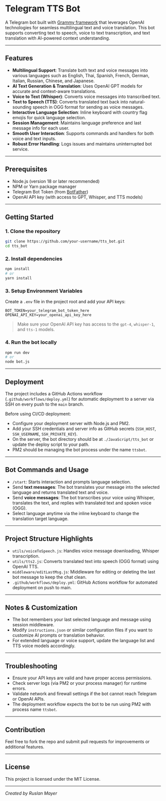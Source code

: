 # Telegram TTS Bot

A Telegram bot built with [Grammy framework](https://grammy.dev/) that leverages OpenAI technologies for seamless multilingual text and voice translation. This bot supports converting text to speech, voice to text transcription, and text translation with AI-powered context understanding.

---

## Features

- **Multilingual Support**: Translate both text and voice messages into various languages such as English, Thai, Spanish, French, German, Italian, Russian, Chinese, and Japanese.
- **AI Text Generation & Translation**: Uses OpenAI GPT models for accurate and context-aware translations.
- **Voice to Text (Whisper)**: Converts voice messages into transcribed text.
- **Text to Speech (TTS)**: Converts translated text back into natural-sounding speech in OGG format for sending as voice messages.
- **Interactive Language Selection**: Inline keyboard with country flag emojis for quick language selection.
- **Session Management**: Maintains language preference and last message info for each user.
- **Smooth User Interaction**: Supports commands and handlers for both voice and text inputs.
- **Robust Error Handling**: Logs issues and maintains uninterrupted bot service.

---

## Prerequisites

- Node.js (version 18 or later recommended)
- NPM or Yarn package manager
- Telegram Bot Token (from [BotFather](https://t.me/botfather))
- OpenAI API key (with access to GPT, Whisper, and TTS models)

---

## Getting Started

### 1. Clone the repository

```bash
git clone https://github.com/your-username/tts_bot.git
cd tts_bot
```

### 2. Install dependencies

```bash
npm install
# or
yarn install
```

### 3. Setup Environment Variables

Create a `.env` file in the project root and add your API keys:

```
BOT_TOKEN=your_telegram_bot_token_here
OPENAI_API_KEY=your_openai_api_key_here
```

> Make sure your OpenAI API key has access to the `gpt-4`, `whisper-1`, and `tts-1` models.

### 4. Run the bot locally

```bash
npm run dev
# or
node bot.js
```

---

## Deployment

The project includes a GitHub Actions workflow (`.github/workflows/deploy.yml`) for automatic deployment to a server via SSH on every push to the `main` branch.

Before using CI/CD deployment:

- Configure your deployment server with Node.js and PM2.
- Add your SSH credentials and server info as GitHub secrets (`SSH_HOST`, `SSH_USERNAME`, `SSH_PRIVATE_KEY`).
- On the server, the bot directory should be at `./JavaScript/tts_bot` or update the deploy script to your path.
- PM2 should be managing the bot process under the name `ttsbot`.

---

## Bot Commands and Usage

- `/start`: Starts interaction and prompts language selection.
- Send **text messages**: The bot translates your message into the selected language and returns translated text and voice.
- Send **voice messages**: The bot transcribes your voice using Whisper, translates the text, and replies with translated text and spoken voice (OGG).
- Select language anytime via the inline keyboard to change the translation target language.

---

## Project Structure Highlights

- `utils/voiceToSpeech.js`: Handles voice message downloading, Whisper transcription.
- `utils/tts2.js`: Converts translated text into speech (OGG format) using OpenAI TTS.
- `middleware/editLastMsg.js`: Middleware for editing or deleting the last bot message to keep the chat clean.
- `.github/workflows/deploy.yml`: GitHub Actions workflow for automated deployment on push to main.

---

## Notes & Customization

- The bot remembers your last selected language and message using session middleware.
- Modify `instructions.json` or similar configuration files if you want to customize AI prompts or translation behavior.
- For extended language or voice support, update the language list and TTS voice models accordingly.

---

## Troubleshooting

- Ensure your API keys are valid and have proper access permissions.
- Check server logs (via PM2 or your process manager) for runtime errors.
- Validate network and firewall settings if the bot cannot reach Telegram or OpenAI APIs.
- The deployment workflow expects the bot to be run using PM2 with process name `ttsbot`.

---

## Contribution

Feel free to fork the repo and submit pull requests for improvements or additional features.

---

## License

This project is licensed under the MIT License.

---

*Created by Ruslan Mayer*
